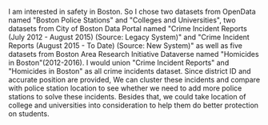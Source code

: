 I am interested in safety in Boston. So I chose two datasets from OpenData named "Boston Police Stations" and "Colleges and Universities", two datasets from City of Boston Data Portal named "Crime Incident Reports (July 2012 - August 2015) (Source: Legacy System)" and "Crime Incident Reports (August 2015 - To Date) (Source: New System)" as well as five datasets from Boston Area Research Initiative Dataverse named "Homicides in Boston"(2012-2016). 
I would union "Crime Incident Reports" and "Homicides in Boston" as all crime incidents dataset. Since district ID and accurate position are provided, We can cluster these incidents and compare with police station location to see whether we need to add more police stations to solve these incidents. Besides that, we could take location of college and universities into consideration to help them do better protection on students.
